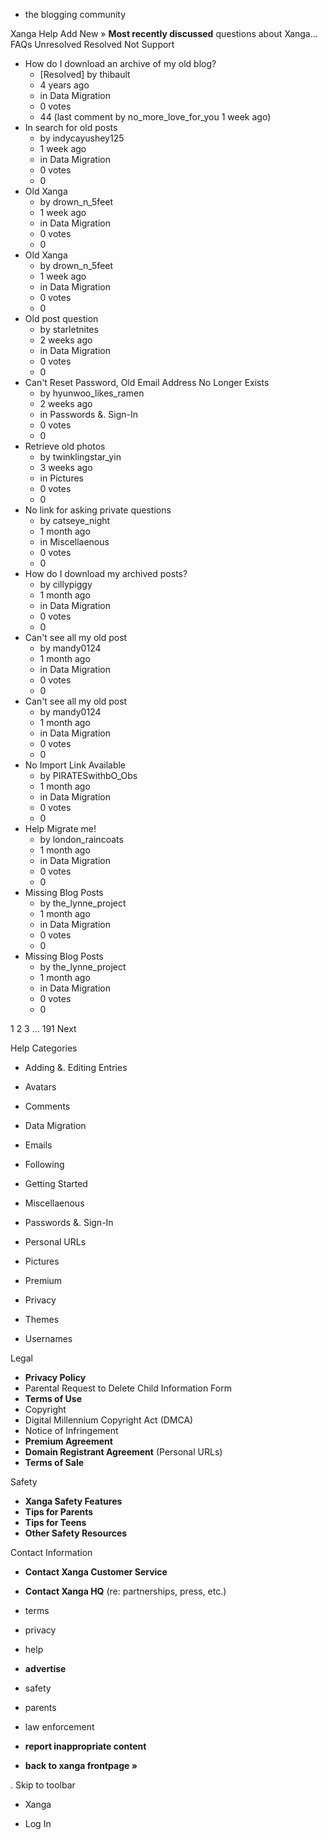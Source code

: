 *   the blogging community

Xanga Help Add New » **Most recently discussed** questions about Xanga… FAQs Unresolved Resolved Not Support

*   How do I download an archive of my old blog?
    *   \[Resolved\] by thibault
    *   4 years ago
    *   in Data Migration
    *   0 votes
    *   44 (last comment by no\_more\_love\_for\_you 1 week ago)
*   In search for old posts
    *   by indycayushey125
    *   1 week ago
    *   in Data Migration
    *   0 votes
    *   0
*   Old Xanga
    *   by drown\_n\_5feet
    *   1 week ago
    *   in Data Migration
    *   0 votes
    *   0
*   Old Xanga
    *   by drown\_n\_5feet
    *   1 week ago
    *   in Data Migration
    *   0 votes
    *   0
*   Old post question
    *   by starletnites
    *   2 weeks ago
    *   in Data Migration
    *   0 votes
    *   0
*   Can't Reset Password, Old Email Address No Longer Exists
    *   by hyunwoo\_likes\_ramen
    *   2 weeks ago
    *   in Passwords &. Sign-In
    *   0 votes
    *   0
*   Retrieve old photos
    *   by twinklingstar\_yin
    *   3 weeks ago
    *   in Pictures
    *   0 votes
    *   0
*   No link for asking private questions
    *   by catseye\_night
    *   1 month ago
    *   in Miscellaenous
    *   0 votes
    *   0
*   How do I download my archived posts?
    *   by cillypiggy
    *   1 month ago
    *   in Data Migration
    *   0 votes
    *   0
*   Can't see all my old post
    *   by mandy0124
    *   1 month ago
    *   in Data Migration
    *   0 votes
    *   0
*   Can't see all my old post
    *   by mandy0124
    *   1 month ago
    *   in Data Migration
    *   0 votes
    *   0
*   No Import Link Available
    *   by PIRATESwithbO\_Obs
    *   1 month ago
    *   in Data Migration
    *   0 votes
    *   0
*   Help Migrate me!
    *   by london\_raincoats
    *   1 month ago
    *   in Data Migration
    *   0 votes
    *   0
*   Missing Blog Posts
    *   by the\_lynne\_project
    *   1 month ago
    *   in Data Migration
    *   0 votes
    *   0
*   Missing Blog Posts
    *   by the\_lynne\_project
    *   1 month ago
    *   in Data Migration
    *   0 votes
    *   0

1 2 3 ... 191 Next

Help Categories

*   Adding &. Editing Entries
*   Avatars
*   Comments
*   Data Migration
*   Emails
*   Following
*   Getting Started
*   Miscellaenous

*   Passwords &. Sign-In
*   Personal URLs
*   Pictures
*   Premium
*   Privacy
*   Themes
*   Usernames

Legal

*   **Privacy Policy**
*   Parental Request to Delete Child Information Form
*   **Terms of Use**
*   Copyright
*   Digital Millennium Copyright Act (DMCA)
*   Notice of Infringement
*   **Premium Agreement**
*   **Domain Registrant Agreement** (Personal URLs)
*   **Terms of Sale**

Safety

*   **Xanga Safety Features**
*   **Tips for Parents**
*   **Tips for Teens**
*   **Other Safety Resources**

Contact Information

*   **Contact Xanga Customer Service**
*   **Contact Xanga HQ** (re: partnerships, press, etc.)

*   terms
*   privacy
*   help
*   **advertise**

*   safety
*   parents
*   law enforcement
*   **report inappropriate content**

*   **back to xanga frontpage »**

<img src="http://pixel.quantserve.com/pixel/p-87h-iNOVooym2.gif" style="display: none" height="1" width="1" alt="Quantcast"/>. Skip to toolbar

*   Xanga

*   Log In